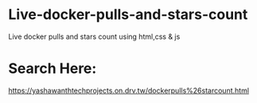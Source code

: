 # Live-docker-pulls-and-stars-count

Live docker pulls and stars count using html,css & js

# Search Here:

https://yashawanthtechprojects.on.drv.tw/dockerpulls%26starcount.html





  

